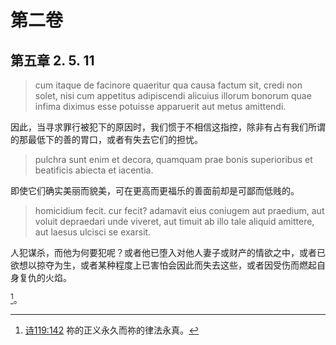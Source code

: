# 第二卷
## 第五章 2. 5. 11

> cum itaque de facinore quaeritur qua causa factum sit, credi non solet, nisi cum appetitus adipiscendi alicuius illorum bonorum quae infima diximus esse potuisse apparuerit aut metus amittendi.

因此，当寻求罪行被犯下的原因时，我们惯于不相信这指控，除非有占有我们所谓的那最低下的善的胃口，或者有失去它们的担忧。

> pulchra sunt enim et decora, quamquam prae bonis superioribus et beatificis abiecta et iacentia.

即使它们确实美丽而貌美，可在更高而更福乐的善面前却是可鄙而低贱的。

> homicidium fecit. cur fecit? adamavit eius coniugem aut praedium, aut voluit depraedari unde viveret, aut timuit ab illo tale aliquid amittere, aut laesus ulcisci se exarsit.

人犯谋杀，而他为何要犯呢？或者他已堕入对他人妻子或财产的情欲之中，或者已欲想以掠夺为生<!-- 为自己的生活而掠夺他们 -->，或者某种程度上已害怕会因此而失去这些，或者因受伤而燃起自身复仇的火焰。


[^1]。

[^1]: [诗119:142](https://biblehub.com/psalms/119-142.htm) 祢的正义永久而祢的律法永真。





